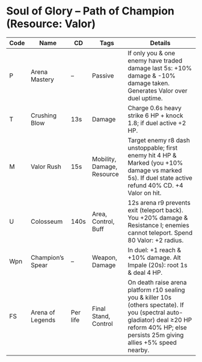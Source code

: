 # Soul of Glory – Path of Champion (Resource: Valor)
| Code | Name | CD | Tags | Details |
|------|------|----|------|---------|
| P | Arena Mastery | – | Passive | If only you & one enemy have traded damage last 5s: +10% damage & -10% damage taken. Generates Valor over duel uptime. |
| T | Crushing Blow | 13s | Damage | Charge 0.6s heavy strike 6 HP + knock 1.8; if duel active +2 HP. |
| M | Valor Rush | 15s | Mobility, Damage, Resource | Target enemy r8 dash unstoppable; first enemy hit 4 HP & Marked (you +10% damage vs marked 5s). If duel state active refund 40% CD. +4 Valor on hit. |
| U | Colosseum | 140s | Area, Control, Buff | 12s arena r9 prevents exit (teleport back). You +20% damage & Resistance I; enemies cannot teleport. Spend 80 Valor: +2 radius. |
| Wpn | Champion’s Spear | – | Weapon, Damage | In duel: +1 reach & +10% damage. Alt Impale (20s): root 1s & deal 4 HP. |
| FS | Arena of Legends | Per life | Final Stand, Control | On death raise arena platform r10 sealing you & killer 10s (others spectate). If you (spectral auto-gladiator) deal ≥20 HP reform 40% HP; else persists 25m giving allies +5% speed nearby. |
